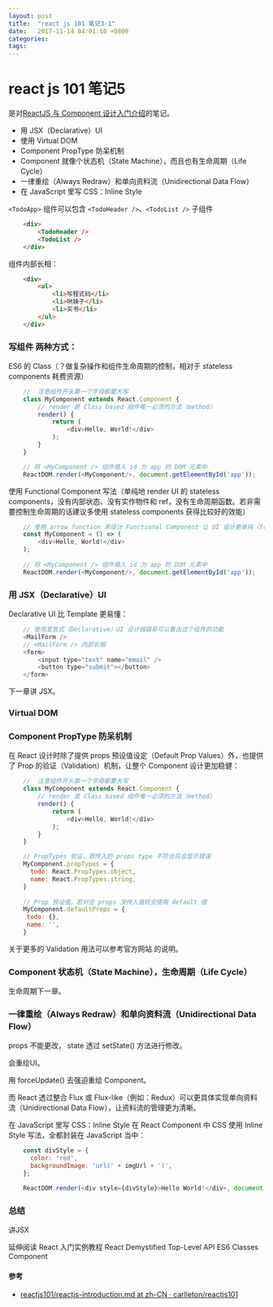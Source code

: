 ```yaml
---
layout: post
title:  "react js 101 笔记3-1"
date:   2017-11-14 04:01:10 +0800
categories:  
tags: 
---
```


# react js 101 笔记5 # 
是对[ReactJS 与 Component 设计入门介绍](https://github.com/carlleton/reactjs101/blob/zh-CN/Ch03/reactjs-introduction.md)的笔记。


* 用 JSX（Declarative）UI 
* 使用 Virtual DOM
* Component PropType 防呆机制
* Component 就像个状态机（State Machine），而且也有生命周期（Life Cycle）
* 一律重绘（Always Redraw）和单向资料流（Unidirectional Data Flow）
* 在 JavaScript 里写 CSS：Inline Style



`<TodoApp>` 组件可以包含 `<TodoHeader />`、`<TodoList />` 子组件


```html
	<div>
		<TodoHeader />
		<TodoList />
	</div>
```

<TodoList /> 组件内部长相：

```html
	<div>
		<ul>
			<li>写程式码</li>
			<li>哄妹子</li>
			<li>买书</li>
		</ul>
	</div>
```

### 写组件 两种方式： ###

ES6 的 Class（？做复杂操作和组件生命周期的控制，相对于 stateless components 耗费资源）


```javascript
	//  注意组件开头第一个字母都要大写
	class MyComponent extends React.Component {
		// render 是 Class based 组件唯一必须的方法（method）
		render() {
			return (
				<div>Hello, World!</div>
			);
		}
	}

	// 将 <MyComponent /> 组件插入 id 为 app 的 DOM 元素中
	ReactDOM.render(<MyComponent/>, document.getElementById('app'));

```

使用 Functional Component 写法（单纯地 render UI 的 stateless components，没有内部状态、没有实作物件和 ref，没有生命周期函数。若非需要控制生命周期的话建议多使用 stateless components 获得比较好的效能）

```javascript
	// 使用 arrow function 来设计 Functional Component 让 UI 设计更单纯（f(D) => UI），减少副作用（side effect）
	const MyComponent = () => (
		<div>Hello, World!</div>
	);
	
	// 将 <MyComponent /> 组件插入 id 为 app 的 DOM 元素中
	ReactDOM.render(<MyComponent/>, document.getElementById('app'));

```

### 用 JSX（Declarative）UI ###
 
Declarative UI  比 Template 更易懂：
	
```javascript
	// 使用宣告式（Declarative）UI 设计很容易可以看出这个组件的功能
	<MailForm />
	// <MailForm /> 内部长相
	<form>
		<input type="text" name="email" />
		<button type="submit"></button>
	</form>
```

下一章讲 JSX。

###  Virtual DOM ### 

### Component PropType 防呆机制 ###
在 React 设计时除了提供 props 预设值设定（Default Prop Values）外，也提供了 Prop 的验证（Validation）机制，让整个 Component 设计更加稳健：

```javascript
	//  注意组件开头第一个字母都要大写
	class MyComponent extends React.Component {
		// render 是 Class based 组件唯一必须的方法（method）
		render() {
			return (
				<div>Hello, World!</div>
			);
		}
	}

	// PropTypes 验证，若传入的 props type 不符合将会显示错误
	MyComponent.propTypes = {
	  todo: React.PropTypes.object,
	  name: React.PropTypes.string,
	}
	
	// Prop 预设值，若对应 props 没传入值将会使用 default 值
	MyComponent.defaultProps = {
	 todo: {}, 
	 name: '', 
	}

```

关于更多的 Validation 用法可以参考官方网站 的说明。

### Component 状态机（State Machine），生命周期（Life Cycle） ###
生命周期下一章。

### 一律重绘（Always Redraw）和单向资料流（Unidirectional Data Flow） ###
props 不能更改，
state 透过 setState() 方法进行修改。 

会重绘UI。 

用 forceUpdate() 去强迫重绘 Component。

而 React 透过整合 Flux 或 Flux-like（例如：Redux）可以更具体实现单向资料流（Unidirectional Data Flow），让资料流的管理更为清晰。

在 JavaScript 里写 CSS：Inline Style
在 React Component 中 CSS 使用 Inline Style 写法，全都封装在 JavaScript 当中：

```javascript
	const divStyle = {
	  color: 'red',
	  backgroundImage: 'url(' + imgUrl + ')',
	};

	ReactDOM.render(<div style={divStyle}>Hello World!</div>, document.getElementById('app'));

```

### 总结 ###
讲JSX

延伸阅读
React 入门实例教程
React Demystified
Top-Level API
ES6 Classes Component



#### 参考 ####

* [reactjs101/reactjs-introduction.md at zh-CN · carlleton/reactjs101](https://github.com/carlleton/reactjs101/blob/zh-CN/Ch03/reactjs-introduction.md)